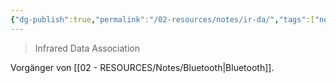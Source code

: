 ```yaml
---
{"dg-publish":true,"permalink":"/02-resources/notes/ir-da/","tags":["netzwerk","netzwerk/wireless"],"noteIcon":"","updated":"2024-08-16T18:27:55.889+02:00"}
---
```


> Infrared Data Association

Vorgänger von [[02 - RESOURCES/Notes/Bluetooth\|Bluetooth]]. 